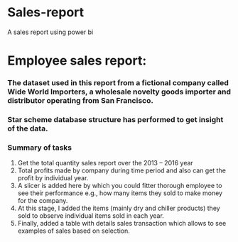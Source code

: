 # Sales-report
A sales report using power bi
# Employee sales report:

### The dataset used in this report from a fictional company called Wide World Importers, a wholesale novelty goods importer and distributor operating from San Francisco. 

### Star scheme database structure has performed to get insight of the data.

### Summary of tasks

1.	Get the total quantity sales report over the 2013 – 2016 year
2.	Total profits made by company during time period and also can get the profit by individual year.
3.	A slicer is added here by which you could fitter thorough employee to see their performance e.g., how many items they sold to make money for the company.
4.	At this stage, I added the items (mainly dry and chiller products) they sold to observe individual items sold in each year.
5.	Finally, added a table with details sales transaction which allows to see examples of sales based on selection. 
